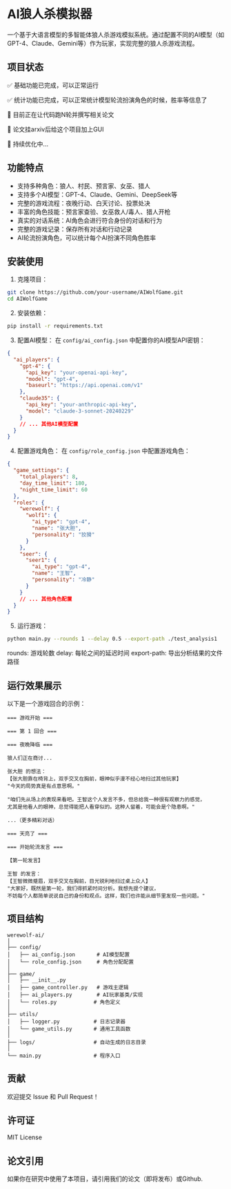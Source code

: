 # AI狼人杀模拟器

一个基于大语言模型的多智能体狼人杀游戏模拟系统。通过配置不同的AI模型（如GPT-4、Claude、Gemini等）作为玩家，实现完整的狼人杀游戏流程。

## 项目状态

✅ 基础功能已完成，可以正常运行  

✅ 统计功能已完成，可以正常统计模型轮流扮演角色的时候，胜率等信息了

📝 目前正在让代码跑N轮并撰写相关论文  

🔨 论文挂arxiv后给这个项目加上GUI

🔨 持续优化中...

## 功能特点

- 支持多种角色：狼人、村民、预言家、女巫、猎人
- 支持多个AI模型：GPT-4、Claude、Gemini、DeepSeek等
- 完整的游戏流程：夜晚行动、白天讨论、投票处决
- 丰富的角色技能：预言家查验、女巫救人/毒人、猎人开枪
- 真实的对话系统：AI角色会进行符合身份的对话和行为
- 完整的游戏记录：保存所有对话和行动记录
- AI轮流扮演角色，可以统计每个AI扮演不同角色胜率

## 安装使用

1. 克隆项目：
```bash
git clone https://github.com/your-username/AIWolfGame.git
cd AIWolfGame
```

2. 安装依赖：
```bash
pip install -r requirements.txt
```

3. 配置AI模型：
在 `config/ai_config.json` 中配置你的AI模型API密钥：
```json
{
  "ai_players": {
    "gpt-4": {
      "api_key": "your-openai-api-key",
      "model": "gpt-4",
      "baseurl": "https://api.openai.com/v1"
    },
    "claude35": {
      "api_key": "your-anthropic-api-key",
      "model": "claude-3-sonnet-20240229"
    }
    // ... 其他AI模型配置
  }
}
```

4. 配置游戏角色：
在 `config/role_config.json` 中配置游戏角色：
```json
{
  "game_settings": {
    "total_players": 8,
    "day_time_limit": 180,
    "night_time_limit": 60
  },
  "roles": {
    "werewolf": {
      "wolf1": {
        "ai_type": "gpt-4",
        "name": "张大胆",
        "personality": "狡猾"
      }
    },
    "seer": {
      "seer1": {
        "ai_type": "gpt-4",
        "name": "王智",
        "personality": "冷静"
      }
    }
    // ... 其他角色配置
  }
}
```

5. 运行游戏：
```bash
python main.py --rounds 1 --delay 0.5 --export-path ./test_analysis1
```

rounds: 游戏轮数
delay: 每轮之间的延迟时间
export-path: 导出分析结果的文件路径

## 运行效果展示

以下是一个游戏回合的示例：

```
=== 游戏开始 ===

=== 第 1 回合 ===

=== 夜晚降临 ===

狼人们正在商讨...

张大胆 的想法：
【张大胆靠在椅背上，双手交叉在胸前，眼神似乎漫不经心地扫过其他玩家】
"今天的局势真是有点意思啊。" 

"咱们先从场上的表现来看吧。王智这个人发言不多，但总给我一种很有观察力的感觉，
尤其是他看人的眼神，总觉得能把人看穿似的。这种人留着，可能会是个隐患啊。"

...（更多精彩对话）

=== 天亮了 ===

=== 开始轮流发言 ===

【第一轮发言】

王智 的发言：
【王智微微蹙眉，双手交叉在胸前，目光锐利地扫过桌上众人】
"大家好，既然是第一轮，我们得抓紧时间分析。我想先提个建议，
不妨每个人都简单说说自己的身份和观点。这样，我们也许能从细节里发现一些问题。"
```

## 项目结构

```
werewolf-ai/
│
├── config/
│   ├── ai_config.json       # AI模型配置
│   └── role_config.json     # 角色分配配置
│
├── game/
│   ├── __init__.py
│   ├── game_controller.py   # 游戏主逻辑
│   ├── ai_players.py        # AI玩家基类/实现
│   └── roles.py            # 角色定义
│
├── utils/
│   ├── logger.py           # 日志记录器
│   └── game_utils.py       # 通用工具函数
│
├── logs/                   # 自动生成的日志目录
│
└── main.py                 # 程序入口
```

## 贡献

欢迎提交 Issue 和 Pull Request！

## 许可证

MIT License

## 论文引用

如果你在研究中使用了本项目，请引用我们的论文（即将发布）或Github.



